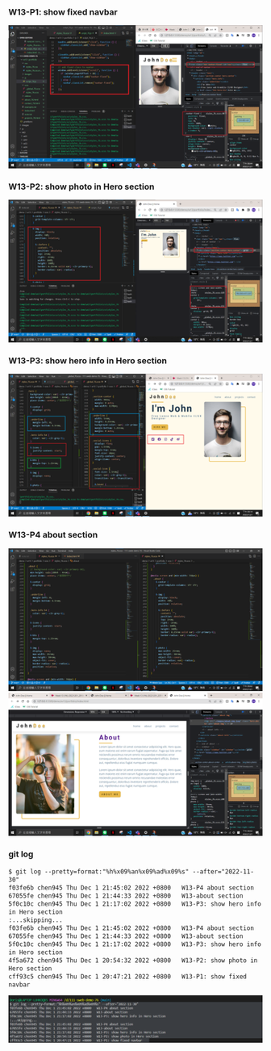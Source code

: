 ### W13-P1: show fixed navbar
![](./p1.png)


### W13-P2: show photo in Hero section
![](./p2.png)

### W13-P3: show hero info in Hero section

![](./p3.png)

### W13-P4 about section
![](./p4.png)
![](./p4-1.png)


### git log
```
$ git log --pretty=format:"%h%x09%an%x09%ad%x09%s" --after="2022-11-30"
f03fe6b chen945 Thu Dec 1 21:45:02 2022 +0800   W13-P4 about section
67055fe chen945 Thu Dec 1 21:44:33 2022 +0800   W13-about section
5f0c10c chen945 Thu Dec 1 21:17:02 2022 +0800   W13-P3: show hero info in Hero section
:...skipping...
f03fe6b chen945 Thu Dec 1 21:45:02 2022 +0800   W13-P4 about section
67055fe chen945 Thu Dec 1 21:44:33 2022 +0800   W13-about section
5f0c10c chen945 Thu Dec 1 21:17:02 2022 +0800   W13-P3: show hero info in Hero section
4f5a672 chen945 Thu Dec 1 20:54:32 2022 +0800   W13-P2: show photo in Hero section
cff93c5 chen945 Thu Dec 1 20:47:21 2022 +0800   W13-P1: show fixed navbar
```

![](./log.png)